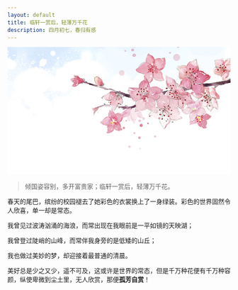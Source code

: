 ```yaml
---
layout: default
title: 临轩一赏后，轻薄万千花
description: 四月初七，春归有感
---
```


![](picture/桃花.jpg)

> 倾国姿容别，多开富贵家；临轩一赏后，轻薄万千花。

春天的尾巴，缤纷的校园褪去了她彩色的衣裳换上了一身绿装。彩色的世界固然令人欣喜，单一却是常态。

我曾见过波涛汹涌的海浪，而常出现在我眼前是一平如镜的天映湖；

我曾登过陡峭的山峰，而常伴我身旁的是低矮的山丘；

我也做过美妙的梦，却迎接着最普通的清晨。

美好总是少之又少，遥不可及，这或许是世界的常态，但是千万种花便有千万种容颜，纵使卑微到尘土里，无人欣赏，那便**孤芳自赏**！
